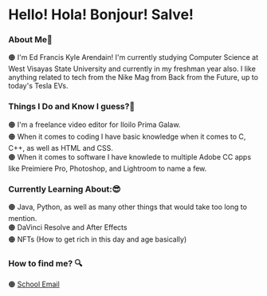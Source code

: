 # Hello! Hola! Bonjour! Salve!

### About Me🥱

🟠 I'm Ed Francis Kyle Arendain! I'm currently studying Computer Science
    at West Visayas State University and currently in my freshman year also.
    I like anything related to tech from the Nike Mag from Back from the Future,
    up to today's Tesla EVs. <br />

### Things I Do and Know I guess?🤔

🟠 I'm a freelance video editor for Iloilo Prima Galaw. <br />
🟠 When it comes to coding I have basic knowledge when it comes to C, C++, 
    as well as HTML and CSS. <br />
🟠 When it comes to software I have knowlede to multiple Adobe CC apps like
    Preimiere Pro, Photoshop, and Lightroom to name a few. <br />

### Currently Learning About:😎

🟠 Java, Python, as well as many other things that would take too long to mention. <br />
🟠 DaVinci Resolve and After Effects <br />
🟠 NFTs (How to get rich in this day and age basically) <br />


### How to find me? 🔍
🟠 [School Email](mailto:edfranciskyle.arendain@wvsu.edu.ph)
